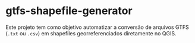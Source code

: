 # gtfs-shapefile-generator
Este projeto tem como objetivo automatizar a conversão de arquivos GTFS (`.txt` ou `.csv`) em shapefiles georreferenciados diretamente no QGIS. 
